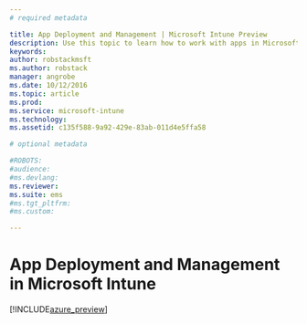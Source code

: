 ```yaml
---
# required metadata

title: App Deployment and Management | Microsoft Intune Preview
description: Use this topic to learn how to work with apps in Microsoft Intune
keywords:
author: robstackmsftms.author: robstack
manager: angrobe
ms.date: 10/12/2016
ms.topic: article
ms.prod:
ms.service: microsoft-intune
ms.technology:
ms.assetid: c135f588-9a92-429e-83ab-011d4e5ffa58

# optional metadata

#ROBOTS:
#audience:
#ms.devlang:
ms.reviewer: 
ms.suite: ems
#ms.tgt_pltfrm:
#ms.custom:

---
```


# App Deployment and Management in Microsoft Intune


[!INCLUDE[azure_preview](../includes/azure_preview.md)]

